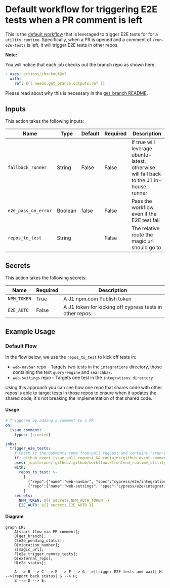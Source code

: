 # Default workflow for triggering E2E tests when a PR comment is left

This is the [default workflow](../../frontend_runtime_utility_manual_e2e_trigger.yml) that is leveraged to trigger E2E tests for for a `utility runtime`. Specifically, when a PR is opened and a comment of `/run-e2e-tests` is left, it will trigger E2E tests in other repos.

**Note:**

You will notice that each job checks out the branch repo as shown here. 

```yaml
- uses: actions/checkout@v3
  with:
    ref: ${{ needs.get_branch.outputs.ref }}
```

Please read about why this is necessary in the [get_branch README](../../../actions/get_branch/README.md).

## Inputs

This action takes the following inputs:

| Name                        | Type    | Default                      | Required  | Description                                                                            |
| --------------------------- | ------- | ---------------------------- | --------- | -------------------------------------------------------------------------------------- |
| `fallback_runner`           | String  | False                        | False      | If true will leverage ubuntu-latest, otherwise will fall back to the J1 in-house runner
| `e2e_pass_on_error`         | Boolean | false                        | False      | Pass the workflow even if the E2E test fail
| `repos_to_test`             | String  |                              | False      | The relative route the magic url should go to
                                                                           
## Secrets

This action takes the following secrets:

| Name                        | Required  | Description                               |
| --------------------------- | --------- | ----------------------------------------- |
| `NPM_TOKEN`                 | True      | A J1 npm.com Publish token
| `E2E_AUTO`                  | False     | A J1 token for kicking off cypress tests in other repos

## Example Usage

### Default Flow

In the flow below, we use the `repos_to_test` to kick off tests in:
- `web-navbar` repo - Targets two tests in the `integrations` directory,
those containing the text `query-engine` and `searchbar`. 
- `web-settings` repo - Targets one test in the `integrations directory.`

Using this approach you can see how one repo that shares code with other
repos is able to target tests in those repos to ensure when it updates
the shared code, it's not breaking the implementation of that shared code.

#### Usage

```yaml
# Triggered by adding a comment to a PR
on:
  issue_comment:
    types: [created]

jobs:
  trigger_e2e_tests:
    # Check if the comments come from pull request and contains '/run-e2e-test'
    if: github.event.issue.pull_request && contains(github.event.comment.body, '/run-e2e-tests')
    uses: jupiterone/.github/.github/workflows/frontend_runtime_utility_manual_e2e_trigger.yml@v#
    with:
      repos_to_test: >-
        [
          {"repo":{"name":"web-navbar", "spec":"cypress/e2e/integrations/*(?:query-engine|searchbar)*.feature" }},
          {"repo":{"name":"web-settings", "spec":"cypress/e2e/integrations/web-query-engine.feature" }}
        ]
    secrets:
      NPM_TOKEN: ${{ secrets.NPM_AUTH_TOKEN }}
      E2E_AUTO: ${{ secrets.E2E_AUTO }}
```

#### Diagram

```mermaid
graph LR;
    A[start flow via PR comment];
    B[get_branch];
    C[e2e_pending_status];
    D[migration_number];
    E[magic_url];
    F[e2e_trigger_remote_tests];
    G[external_repo];
    H[e2e_status];

    A --> B --> C --> E --> F --> G -->|trigger E2E tests and wait| H -->|report back status| G --> H;
    B --> D --> E;
```
